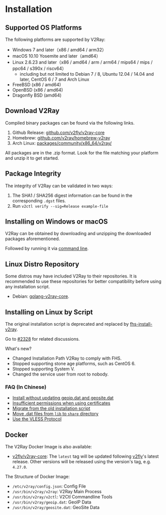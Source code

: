 # Installation

## Supported OS Platforms

The following platforms are supported by V2Ray:

* Windows 7 and later（x86 / amd64 / arm32）
* macOS 10.10 Yosemite and later（amd64）
* Linux 2.6.23 and later（x86 / amd64 / arm / arm64 / mips64 / mips / ppc64 / s390x / riscv64）
  * including but not limited to Debian 7 / 8, Ubuntu 12.04 / 14.04 and later, CentOS 6 / 7 and Arch Linux
* FreeBSD (x86 / amd64)
* OpenBSD (x86 / amd64)
* Dragonfly BSD (amd64)

## Download V2Ray

Compiled binary packages can be found via the following links.

1. Github Release: [github.com/v2fly/v2ray-core](https://github.com/v2fly/v2ray-core/releases)
2. Homebrew: [github.com/v2ray/homebrew-v2ray](https://github.com/v2ray/homebrew-v2ray)
3. Arch Linux: [packages/community/x86_64/v2ray/](https://www.archlinux.org/packages/community/x86_64/v2ray/)

All packages are in the .zip format. Look for the file matching your platform and unzip it to get started.

## Package Integrity

The integrity of V2Ray can be validated in two ways:

1. The SHA1 / SHA256 digest information can be found in the corresponding `.dgst` files.
2. Run `v2ctl verify --sig=Release example-file`

## Installing on Windows or macOS

V2Ray can be obtained by downloading and unzipping the downloaded packages aforementioned. 

Followed by running it via [command line](command.md).

## Linux Distro Repository

Some distros may have included V2Ray to their repositories. It is recommended to use these repositories for better compatibility before using any installation script. 

* Debian: [golang-v2ray-core](https://tracker.debian.org/pkg/golang-v2ray-core).

## Installing on Linux by Script

The original installation script is deprecated and replaced by [fhs-install-v2ray](https://github.com/v2fly/fhs-install-v2ray).

Go to [#2328](https://github.com/v2ray/v2ray-core/issues/2328) for related discussions. 

What's new? 

* Changed Installation Path V2Ray to comply with FHS.
* Stopped supporting stone age platforms, such as CentOS 6.
* Stopped supporting System V.
* Changed the service user from root to nobody.

### FAQ (In Chinese)

* [Install without updating geoip.dat and geosite.dat](https://github.com/v2fly/fhs-install-v2ray/wiki/Do-not-install-or-update-geoip.dat-and-geosite.dat)
* [Insufficient permissions when using certificates](https://github.com/v2fly/fhs-install-v2ray/wiki/Insufficient-permissions-when-using-certificates)
* [Migrate from the old installation script](https://github.com/v2fly/fhs-install-v2ray/wiki/Migrate-from-the-old-script-to-this)
* [Move .dat files from `lib` to `share` directory](https://github.com/v2fly/fhs-install-v2ray/wiki/Move-.dat-files-from-lib-directory-to-share-directory)
* [Use the VLESS Protocol](https://github.com/v2fly/fhs-install-v2ray/wiki/To-use-the-VLESS-protocol)

## Docker

The V2Ray Docker Image is also available: 

* [v2fly/v2ray-core](https://hub.docker.com/r/v2fly/v2fly-core): The `latest` tag will be updated following [v2fly](https://github.com/v2fly/docker-fly)'s latest release. Other versions will be released using the version's tag, e.g. `4.27.0`.

The Structure of Docker Image:

* `/etc/v2ray/config.json`: Config File
* `/usr/bin/v2ray/v2ray`: V2Ray Main Process
* `/usr/bin/v2ray/v2ctl`: V2Ctl Commandline Tools
* `/usr/bin/v2ray/geoip.dat`: GeoIP Data
* `/usr/bin/v2ray/geosite.dat`: GeoSite Data
